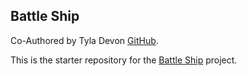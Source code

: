 ##  Battle Ship

Co-Authored by Tyla Devon [GitHub](https://github.com/tyladevon).

This is the starter repository for the [Battle Ship](https://backend.turing.io/module1/projects/battleship/) project.
